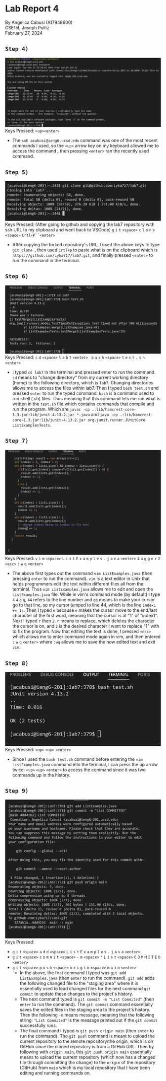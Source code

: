 # Lab Report 4
By Angelica Cabusi (A17948600)\
CSE15L Joseph Politz\
February 27, 2024
## `Step 4)`
![Image](L4_1.png)
Keys Pressed: `<up><enter>`
  - The `ssh acabusi@ieng6.ucsd.edu` command was one of the most recent commands I used, so the `<up>` arrow key on my keyboard allowed me to access the command , then pressing `<enter>` ran the recently used command.

## `Step 5)`
![Image](L4_2.png)
Keys Pressed: (After going to github and copying the lab7 repository with ssh URL to my clipboard and went back to VSCode) `g` `i` `t` `<space>` `c` `l` `o` `n` `e` `<space>` `Crtl+P``<enter>`
  - After copying the forked repository's URL, I used the above keys to type `git clone `, then used `Crtl+p` to paste what is on the clipboard which is `https://github.com/Lyka717/lab7.git`, and finally pressed `<enter>` to run the command in the terminal.

## `Step 6)`
![Image](L4_3.png)
Keys Pressed: `c` `d` `<space>` `l` `a` `b` `7` `<enter> ` `b` `a` `s` `h` `<space>` `t` `e` `s` `t` `.` `s` `h` `<enter>`
  - I typed `cd lab7` in the terminal and pressed enter to run the command. `cd` means to "change directory" from my current working directory (home) to the following directory, which is `lab7`. Changing directories allows me to access the files within lab7. Then I typed `bash test.sh` and pressed `enter` to run the typed command. `bash` is a command used to run shell (.sh) files. Thus meaning that this command lets me run what is written in the `test.sh` file which contains commands that compile and run the program. Which are `javac -cp .:lib/hamcrest-core-1.3.jar:lib/junit-4.13.2.jar *.java` and `java -cp .:lib/hamcrest-core-1.3.jar:lib/junit-4.13.2.jar org.junit.runner.JUnitCore ListExamplesTests`.

## `Step 7)`
![Image](L4_4.png)
Keys Pressed: `v` `i` `m` `<space>` `L` `i` `s` `t` `E` `x` `a` `m` `p` `l` `e` `s` `.` `j` `a` `v` `a` `<enter>`  `4` `4` `g` `g` `e` `r` `2` `<esc>` `:` `w` `q` `<enter>`
  - The above first types out the command `vim ListExamples.java` (then pressing `enter` to run the command). `vim` is a text editor in Unix that helps programmers edit the text within different files all from the terminal. Thus `vim ListExamples.java` allows me to edit and open the `ListExamples.java` file. While in vim's command mode (by default) I type `4` `4` `g` `g`, `44` refers to the line number and `gg` means to make your cursor go to that line, so my cursor jumped to line 44, which is the line `index1 += 1;`. Then I typed `e` because `e` makes the cursor move to the end/last character of the first word, meaning that the cursor is at "1" of "index1". Next I typed `r` then `2`. `r` means to replace, which deletes the character the cursor is on, and `2` is the desired character I want to replace "1" with to fix the program. Now that editing the text is done, I pressed `<esc>` which allows me to enter command mode again in vim, and then entered `:` `w` `q` `<enter>` where `:wq` allows me to save the now edited text and exit `vim`.

## `Step 8)`
![Image](L4_5.png)
Keys Pressed: `<up>` `<up>` `<enter>`
  - Since I used the `bash test.sh` command before entering the `vim ListExamples.java` command into the terminal, I can press the up arrow twice: `<up>` `<up>` `<enter>` to access the command since it was two commands up in the history.

## `Step 9)`
![Image](L4_6.png)
Keys Pressed: 
* `g` `i` `t` `<space>` `a` `d` `d`  `<space>` `L` `i` `s` `t` `E` `x` `a` `m` `p` `l` `e` `s` `.` `j` `a`  `v` `a` `<enter>`
* `g` `i` `t` `<space>` `c` `o` `m` `m` `i` `t` `<space>` `-` `m` `<space>` `"` `L` `i` `s` `t` `<space>` `C` `O` `M` `M`  `I` `T` `E` `D` `<enter>`
* `g` `i` `t` `<space>` `p` `u` `s` `h` `<space>` `o` `r` `i` `g` `i` `n` `<space>` `m` `a` `i` `n` `<enter>` 
  - In the above, the first command I typed was `git add ListExamples.java` (then `enter` to run the command). `git add` adds the following changed file to the "staging area" where it is essentially used to load changed files for the next command `git commit` to update these changes to the project's history.
  - The next command typed is `git commit -m "List Commited"` (then `enter` to run the command). The `git commit` command essentially saves the edited files in the staging area to the project's history. Then the following `-m` means message, meaning that the following string: `"List Commited"` is the message printed out if the `git commit` successfully runs.
  - The final command I typed is `git push origin main` (then `enter` to run the command). The `git push` command is meant to upload the current repository to the remote repository/the origin, which is on GitHub since the cloned repository is from a GitHub URL. Then by following with `origin main`, this `git push origin main` essentially means to upload the current repository (which now has a changed file through committing the change) to the `origin` of the repository (GitHub) from `main` which is my local repository that I have been editing and running commands on.

